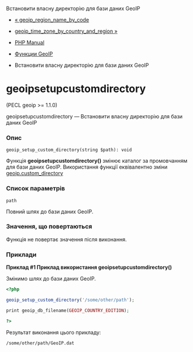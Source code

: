 Встановити власну директорію для бази даних GeoIP

-   [« geoip\_region\_name\_by\_code](function.geoip-region-name-by-code.html)
    
-   [geoip\_time\_zone\_by\_country\_and\_region »](function.geoip-time-zone-by-country-and-region.html)
    
-   [PHP Manual](index.html)
    
-   [Функции GeoIP](ref.geoip.html)
    
-   Встановити власну директорію для бази даних GeoIP
    

# geoipsetupcustomdirectory

(PECL geoip >= 1.1.0)

geoipsetupcustomdirectory — Встановити власну директорію для бази даних GeoIP

### Опис

```methodsynopsis
geoip_setup_custom_directory(string $path): void
```

Функція **geoipsetupcustomdirectory()** змінює каталог за промовчанням для бази даних GeoIP. Використання функції еквівалентно зміни [geoip.custom\_directory](geoip.configuration.html#ini.geoip.custom-directory)

### Список параметрів

`path`

Повний шлях до бази даних GeoIP.

### Значення, що повертаються

Функція не повертає значення після виконання.

### Приклади

**Приклад #1 Приклад використання **geoipsetupcustomdirectory()****

Змінимо шлях до бази даних GeoIP.

```php
<?php

geoip_setup_custom_directory('/some/other/path');

print geoip_db_filename(GEOIP_COUNTRY_EDITION);

?>
```

Результат виконання цього прикладу:

```
/some/other/path/GeoIP.dat
```